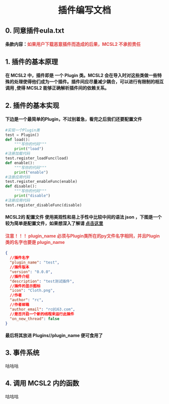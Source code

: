 # <center> 插件编写文档 </center>
## 0. 同意插件eula.txt
#### 条款内容：<font color='#e14242'>如果用户下载恶意插件而造成的后果，MCSL2 不承担责任 </font>
## 1. 插件的基本原理
#### 在 MCSL2 中，插件即是 一个 Plugin 类。MCSL2 会在导入时对这些类做一些特殊的处理使得他们成为一个插件。插件间应尽量减少耦合，可以进行有限制的相互调用 ,使得 MCSL2 能够正确解析插件间的依赖关系。
## 2. 插件的基本实现
#### 下边是一个最简单的Plugin，不过别着急，看完之后我们还要配置文件
```python
#实现一个Plugin类
test = Plugin() 
def load():
    """写你的代码"""
    print("load")
#注册加载代码
test.register_loadFunc(load)
def enable():
    """写你的代码"""
    print("enable")
#注册应用代码
test.register_enableFunc(enable)
def disable():
    """写你的代码"""
    print("disable")
#注册应用代码
test.register_disableFunc(disable)
```
#### MCSL2的 配置文件 使用美观性和易上手性中比较中间的语法 json ，下图是一个较为简单是配置文件，如果想深入了解请 <a href="https://github.com//MCSLTeam//MCSL2">点击这里</a>
#### <font color='#e14242'> 注意！！！ plugin_name 必须与Plugin类所在的py文件名字相同，并且Plugin类的名字也要是 plugin_name </font>
```json
{
  //插件名字 
  "plugin_name": "test",
  //插件版本
  "version": "0.0.0",
  //插件介绍
  "description": "test测试插件",
  //插件的显示图标
  "icon": "Cloth.png",
  //作者
  "author": "rc",
  //作者邮箱
  "author_email": "rc@163.com",
  //是否开启一个新的线程来运行此插件
  "on_new_thread": false
}
```
#### 最后将其放进 Plugins//plugin_name 便可食用了

## 3. 事件系统
咕咕咕
## 4. 调用 MCSL2 内的函数
咕咕咕
